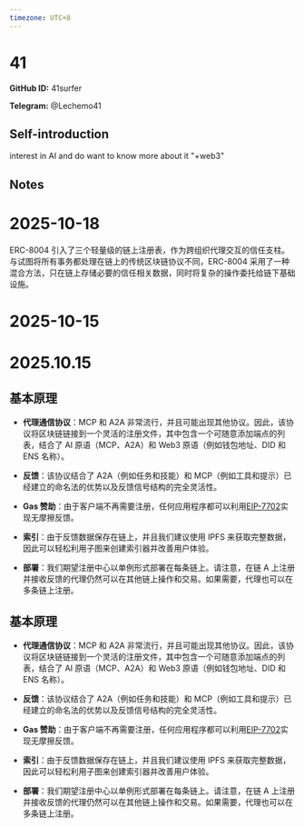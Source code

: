 ```yaml
---
timezone: UTC+8
---
```


# 41

**GitHub ID:** 41surfer

**Telegram:** @Lechemo41

## Self-introduction

interest in AI and do want to know more about it "+web3"

## Notes
<!-- Content_START -->
# 2025-10-18
<!-- DAILY_CHECKIN_2025-10-18_START -->
ERC-8004 引入了三个轻量级的链上注册表，作为跨组织代理交互的信任支柱。与试图将所有事务都处理在链上的传统区块链协议不同，ERC-8004 采用了一种混合方法，只在链上存储必要的信任相关数据，同时将复杂的操作委托给链下基础设施。
<!-- DAILY_CHECKIN_2025-10-18_END -->

# 2025-10-15
<!-- DAILY_CHECKIN_2025-10-15_START -->



# 2025.10.15
<!-- DAILY_CHECKIN_2025-10-15_START -->
## **基本原理**

-   **代理通信协议**：MCP 和 A2A 非常流行，并且可能出现其他协议。因此，该协议将区块链链接到一个灵活的注册文件，其中包含一个可随意添加端点的列表，结合了 AI 原语（MCP、A2A）和 Web3 原语（例如钱包地址、DID 和 ENS 名称）。
    
-   **反馈**：该协议结合了 A2A（例如任务和技能）和 MCP（例如工具和提示）已经建立的命名法的优势以及反馈信号结构的完全灵活性。
    
-   **Gas 赞助**：由于客户端不再需要注册，任何应用程序都可以利用[EIP-7702](https://eips.ethereum.org/EIPS/eip-7702)实现无摩擦反馈。
    
-   **索引**：由于反馈数据保存在链上，并且我们建议使用 IPFS 来获取完整数据，因此可以轻松利用子图来创建索引器并改善用户体验。
    
-   **部署**：我们期望注册中心以单例形式部署在每条链上。请注意，在链 A 上注册并接收反馈的代理仍然可以在其他链上操作和交易。如果需要，代理也可以在多条链上注册。
<!-- DAILY_CHECKIN_2025-10-15_END -->
<!-- Content_END -->
## **基本原理**

-   **代理通信协议**：MCP 和 A2A 非常流行，并且可能出现其他协议。因此，该协议将区块链链接到一个灵活的注册文件，其中包含一个可随意添加端点的列表，结合了 AI 原语（MCP、A2A）和 Web3 原语（例如钱包地址、DID 和 ENS 名称）。
    
-   **反馈**：该协议结合了 A2A（例如任务和技能）和 MCP（例如工具和提示）已经建立的命名法的优势以及反馈信号结构的完全灵活性。
    
-   **Gas 赞助**：由于客户端不再需要注册，任何应用程序都可以利用[EIP-7702](https://eips.ethereum.org/EIPS/eip-7702)实现无摩擦反馈。
    
-   **索引**：由于反馈数据保存在链上，并且我们建议使用 IPFS 来获取完整数据，因此可以轻松利用子图来创建索引器并改善用户体验。
    
-   **部署**：我们期望注册中心以单例形式部署在每条链上。请注意，在链 A 上注册并接收反馈的代理仍然可以在其他链上操作和交易。如果需要，代理也可以在多条链上注册。
<!-- DAILY_CHECKIN_2025-10-15_END -->



<!-- Content_END -->
